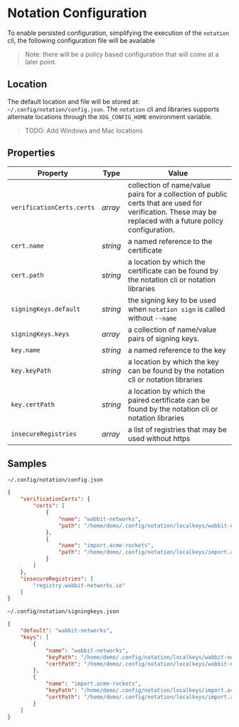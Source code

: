 # Notation Configuration

To enable persisted configuration, simplifying the execution of the `notation` cli, the following configuration file will be available

> Note: there will be a policy based configuration that will come at a later point.

## Location

The default location and file will be stored at: `~/.config/notation/config.json`. The `notation` cli and libraries supports alternate locations through the `XDG_CONFIG_HOME` environment variable.

> TODO: Add Windows and Mac locations

## Properties

| Property                  | Type     | Value                                                                                                                                                     |
| ------------------------- | -------- | --------------------------------------------------------------------------------------------------------------------------------------------------------- |
| `verificationCerts.certs` | _array_  | collection of name/value pairs for a collection of public certs that are used for verification. These may be replaced with a future policy configuration. |
| `cert.name`               | _string_ | a named reference to the certificate                                                                                                                      |
| `cert.path`               | _string_ | a location by which the certificate can be found by the notation cli or notation libraries                                                                |
| `signingKeys.default`     | _string_ | the signing key to be used when `notation sign` is called without `--name`                                                                                |
| `signingKeys.keys`        | _array_  | a collection of name/value pairs of signing keys.                                                                                                         |
| `key.name`                | _string_ | a named reference to the key                                                                                                                              |
| `key.keyPath`             | _string_ | a location by which the key can be found by the notation cli or notation libraries                                                                        |
| `key.certPath`            | _string_ | a location by which the paired certificate can be found by the notation cli or notation libraries                                                         |
| `insecureRegistries`      | _array_  | a list of registries that may be used without https                                                                                                       |

## Samples

`~/.config/notation/config.json`

```json
{
    "verificationCerts": {
        "certs": [
            {
                "name": "wabbit-networks",
                "path": "/home/demo/.config/notation/localkeys/wabbit-networks.crt"
            },
            {
                "name": "import.acme-rockets",
                "path": "/home/demo/.config/notation/localkeys/import.acme-rockets.crt"
            }
        ]
    },
    "insecureRegistries": [
        "registry.wabbit-networks.io"
    ]
}
```

`~/.config/notation/signingkeys.json`

```json
{
    "default": "wabbit-networks",
    "keys": [
        {
            "name": "wabbit-networks",
            "keyPath": "/home/demo/.config/notation/localkeys/wabbit-networks.key",
            "certPath": "/home/demo/.config/notation/localkeys/wabbit-networks.crt"
        },
        {
            "name": "import.acme-rockets",
            "keyPath": "/home/demo/.config/notation/localkeys/import.acme-rockets.key",
            "certPath": "/home/demo/.config/notation/localkeys/import.acme-rockets.crt"
        }
    ]
}
```
